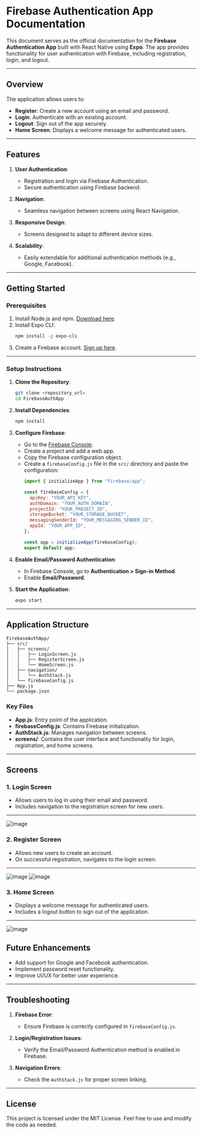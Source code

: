 # Firebase Authentication App Documentation

This document serves as the official documentation for the **Firebase Authentication App** built with React Native using **Expo**. The app provides functionality for user authentication with Firebase, including registration, login, and logout.

---

## Overview

The application allows users to:

- **Register**: Create a new account using an email and password.
- **Login**: Authenticate with an existing account.
- **Logout**: Sign out of the app securely.
- **Home Screen**: Displays a welcome message for authenticated users.

---

## Features

1. **User Authentication**:
   - Registration and login via Firebase Authentication.
   - Secure authentication using Firebase backend.

2. **Navigation**:
   - Seamless navigation between screens using React Navigation.

3. **Responsive Design**:
   - Screens designed to adapt to different device sizes.

4. **Scalability**:
   - Easily extendable for additional authentication methods (e.g., Google, Facebook).

---

## Getting Started

### Prerequisites

1. Install Node.js and npm. [Download here](https://nodejs.org/).
2. Install Expo CLI:
   ```bash
   npm install -g expo-cli
   ```
3. Create a Firebase account. [Sign up here](https://firebase.google.com/).

---

### Setup Instructions

1. **Clone the Repository**:
   ```bash
   git clone <repository_url>
   cd FirebaseAuthApp
   ```

2. **Install Dependencies**:
   ```bash
   npm install
   ```

3. **Configure Firebase**:
   - Go to the [Firebase Console](https://console.firebase.google.com/).
   - Create a project and add a web app.
   - Copy the Firebase configuration object.
   - Create a `firebaseConfig.js` file in the `src/` directory and paste the configuration:
     ```javascript
     import { initializeApp } from "firebase/app";

     const firebaseConfig = {
       apiKey: "YOUR_API_KEY",
       authDomain: "YOUR_AUTH_DOMAIN",
       projectId: "YOUR_PROJECT_ID",
       storageBucket: "YOUR_STORAGE_BUCKET",
       messagingSenderId: "YOUR_MESSAGING_SENDER_ID",
       appId: "YOUR_APP_ID",
     };

     const app = initializeApp(firebaseConfig);
     export default app;
     ```

4. **Enable Email/Password Authentication**:
   - In Firebase Console, go to **Authentication > Sign-in Method**.
   - Enable **Email/Password**.

5. **Start the Application**:
   ```bash
   expo start
   ```

---

## Application Structure

```
FirebaseAuthApp/
├── src/
│   ├── screens/
│   │   ├── LoginScreen.js
│   │   ├── RegisterScreen.js
│   │   └── HomeScreen.js
│   ├── navigation/
│   │   └── AuthStack.js
│   └── firebaseConfig.js
├── App.js
└── package.json
```

### Key Files

- **App.js**: Entry point of the application.
- **firebaseConfig.js**: Contains Firebase initialization.
- **AuthStack.js**: Manages navigation between screens.
- **screens/**: Contains the user interface and functionality for login, registration, and home screens.

---

## Screens

### 1. Login Screen
- Allows users to log in using their email and password.
- Includes navigation to the registration screen for new users.

---
![image](https://github.com/user-attachments/assets/f34fa151-e200-4f42-b689-c1da2e1385fa)

### 2. Register Screen
- Allows new users to create an account.
- On successful registration, navigates to the login screen.

---
![image](https://github.com/user-attachments/assets/0616a70c-c2dc-433a-8616-be23f459227d)
![image](https://github.com/user-attachments/assets/afeb60cb-f222-498e-93bb-493d148403f2)

### 3. Home Screen
- Displays a welcome message for authenticated users.
- Includes a logout button to sign out of the application.

---

![image](https://github.com/user-attachments/assets/124c895c-0ae1-4f7f-827a-7c7bf2851a7e)

## Future Enhancements

- Add support for Google and Facebook authentication.
- Implement password reset functionality.
- Improve UI/UX for better user experience.

---

## Troubleshooting

1. **Firebase Error**:
   - Ensure Firebase is correctly configured in `firebaseConfig.js`.

2. **Login/Registration Issues**:
   - Verify the Email/Password Authentication method is enabled in Firebase.

3. **Navigation Errors**:
   - Check the `AuthStack.js` for proper screen linking.

---

## License

This project is licensed under the MIT License. Feel free to use and modify the code as needed.
